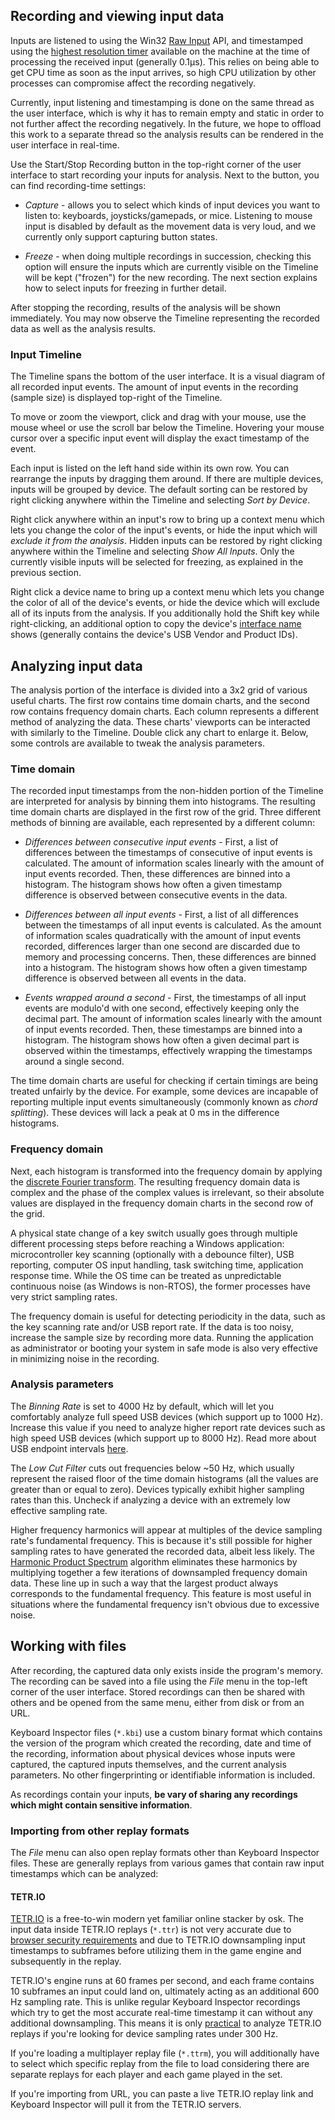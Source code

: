 ## Recording and viewing input data

Inputs are listened to using the Win32 [Raw Input](https://learn.microsoft.com/en-us/windows/win32/inputdev/about-raw-input) API, and timestamped using the [highest resolution timer](https://learn.microsoft.com/en-us/windows/win32/api/profileapi/nf-profileapi-queryperformancecounter) available on the machine at the time of processing the received input (generally 0.1μs). This relies on being able to get CPU time as soon as the input arrives, so high CPU utilization by other processes can compromise affect the recording negatively.

Currently, input listening and timestamping is done on the same thread as the user interface, which is why it has to remain empty and static in order to not further affect the recording negatively. In the future, we hope to offload this work to a separate thread so the analysis results can be rendered in the user interface in real-time.

Use the Start/Stop Recording button in the top-right corner of the user interface to start recording your inputs for analysis. Next to the button, you can find recording-time settings:

- *Capture* - allows you to select which kinds of input devices you want to listen to: keyboards, joysticks/gamepads, or mice. Listening to mouse input is disabled by default as the movement data is very loud, and we currently only support capturing button states.

- *Freeze* - when doing multiple recordings in succession, checking this option will ensure the inputs which are currently visible on the Timeline will be kept ("frozen") for the new recording. The next section explains how to select inputs for freezing in further detail.

After stopping the recording, results of the analysis will be shown immediately. You may now observe the Timeline representing the recorded data as well as the analysis results.

### Input Timeline

The Timeline spans the bottom of the user interface. It is a visual diagram of all recorded input events. The amount of input events in the recording (sample size) is displayed top-right of the Timeline.

To move or zoom the viewport, click and drag with your mouse, use the mouse wheel or use the scroll bar below the Timeline. Hovering your mouse cursor over a specific input event will display the exact timestamp of the event.

Each input is listed on the left hand side within its own row. You can rearrange the inputs by dragging them around. If there are multiple devices, inputs will be grouped by device. The default sorting can be restored by right clicking anywhere within the Timeline and selecting *Sort by Device*.

Right click anywhere within an input's row to bring up a context menu which lets you change the color of the input's events, or hide the input which will *exclude it from the analysis*. Hidden inputs can be restored by right clicking anywhere within the Timeline and selecting *Show All Inputs*. Only the currently visible inputs will be selected for freezing, as explained in the previous section.

Right click a device name to bring up a context menu which lets you change the color of all of the device's events, or hide the device which will exclude all of its inputs from the analysis. If you additionally hold the Shift key while right-clicking, an additional option to copy the device's [interface name](https://learn.microsoft.com/en-us/windows/win32/api/winuser/nf-winuser-getrawinputdeviceinfoa#parameters) shows (generally contains the device's USB Vendor and Product IDs).

## Analyzing input data

The analysis portion of the interface is divided into a 3x2 grid of various useful charts. The first row contains time domain charts, and the second row contains frequency domain charts. Each column represents a different method of analyzing the data. These charts' viewports can be interacted with similarly to the Timeline. Double click any chart to enlarge it. Below, some controls are available to tweak the analysis parameters.

### Time domain

The recorded input timestamps from the non-hidden portion of the Timeline are interpreted for analysis by binning them into histograms. The resulting time domain charts are displayed in the first row of the grid. Three different methods of binning are available, each represented by a different column:

- *Differences between consecutive input events* - First, a list of differences between the timestamps of consecutive of input events is calculated. The amount of information scales linearly with the amount of input events recorded. Then, these differences are binned into a histogram. The histogram shows how often a given timestamp difference is observed between consecutive events in the data. 

- *Differences between all input events* - First, a list of all differences between the timestamps of all input events is calculated. As the amount of information scales quadratically with the amount of input events recorded, differences larger than one second are discarded due to memory and processing concerns. Then, these differences are binned into a histogram. The histogram shows how often a given timestamp difference is observed between all events in the data.

- *Events wrapped around a second* - First, the timestamps of all input events are modulo'd with one second, effectively keeping only the decimal part. The amount of information scales linearly with the amount of input events recorded. Then, these timestamps are binned into a histogram. The histogram shows how often a given decimal part is observed within the timestamps, effectively wrapping the timestamps around a single second.

The time domain charts are useful for checking if certain timings are being treated unfairly by the device. For example, some devices are incapable of reporting multiple input events simultaneously (commonly known as *chord splitting*). These devices will lack a peak at 0 ms in the difference histograms.

### Frequency domain

Next, each histogram is transformed into the frequency domain by applying the [discrete Fourier transform](https://www.fftw.org/fftw3_doc/One_002dDimensional-DFTs-of-Real-Data.html). The resulting frequency domain data is complex and the phase of the complex values is irrelevant, so their absolute values are displayed in the frequency domain charts in the second row of the grid.

A physical state change of a key switch usually goes through multiple different processing steps before reaching a Windows application: microcontroller key scanning (optionally with a debounce filter), USB reporting, computer OS input handling, task switching time, application response time. While the OS time can be treated as unpredictable continuous noise (as Windows is non-RTOS), the former processes have very strict sampling rates.

The frequency domain is useful for detecting periodicity in the data, such as the key scanning rate and/or USB report rate. If the data is too noisy, increase the sample size by recording more data. Running the application as administrator or booting your system in safe mode is also very effective in minimizing noise in the recording.

### Analysis parameters

The *Binning Rate* is set to 4000 Hz by default, which will let you comfortably analyze full speed USB devices (which support up to 1000 Hz). Increase this value if you need to analyze higher report rate devices such as high speed USB devices (which support up to 8000 Hz). Read more about USB endpoint intervals [here](https://learn.microsoft.com/en-us/windows-hardware/drivers/ddi/usbspec/ns-usbspec-_usb_endpoint_descriptor#members).

The *Low Cut Filter* cuts out frequencies below ~50 Hz, which usually represent the raised floor of the time domain histograms (all the values are greater than or equal to zero). Devices typically exhibit higher sampling rates than this. Uncheck if analyzing a device with an extremely low effective sampling rate.

Higher frequency harmonics will appear at multiples of the device sampling rate's fundamental frequency. This is because it's still possible for higher sampling rates to have generated the recorded data, albeit less likely. The [Harmonic Product Spectrum](http://musicweb.ucsd.edu/~trsmyth/analysis/Harmonic_Product_Spectrum.html) algorithm eliminates these harmonics by multiplying together a few iterations of downsampled frequency domain data. These line up in such a way that the largest product always corresponds to the fundamental frequency. This feature is most useful in situations where the fundamental frequency isn't obvious due to excessive noise.

## Working with files

After recording, the captured data only exists inside the program's memory. The recording can be saved into a file using the *File* menu in the top-left corner of the user interface. Stored recordings can then be shared with others and be opened from the same menu, either from disk or from an URL.

Keyboard Inspector files (`*.kbi`) use a custom binary format which contains the version of the program which created the recording, date and time of the recording, information about physical devices whose inputs were captured, the captured inputs themselves, and the current analysis parameters. No other fingerprinting or identifiable information is included.

As recordings contain your inputs, **be vary of sharing any recordings which might contain sensitive information**.

### Importing from other replay formats

The *File* menu can also open replay formats other than Keyboard Inspector files. These are generally replays from various games that contain raw input timestamps which can be analyzed:

#### TETR.IO

[TETR.IO](https://tetr.io) is a free-to-win modern yet familiar online stacker by osk. The input data inside TETR.IO replays (`*.ttr`) is not very accurate due to [browser security requirements](https://developer.mozilla.org/en-US/docs/Web/API/Performance/now#security_requirements) and due to TETR.IO downsampling input timestamps to subframes before utilizing them in the game engine and subsequently in the replay.

TETR.IO's engine runs at 60 frames per second, and each frame contains 10 subframes an input could land on, ultimately acting as an additional 600 Hz sampling rate. This is unlike regular Keyboard Inspector recordings which try to get the most accurate real-time timestamp it can without any additional downsampling. This means it is only [practical](https://docs.google.com/document/d/1bfQFBUv85jFLSLyiyCotMBU19xeUtQb3wUEas7Zfq_Y/edit#heading=h.4rs4l97dqr05) to analyze TETR.IO replays if you're looking for device sampling rates under 300 Hz.

If you're loading a multiplayer replay file (`*.ttrm`), you will additionally have to select which specific replay from the file to load considering there are separate replays for each player and each game played in the set.

If you're importing from URL, you can paste a live TETR.IO replay link and Keyboard Inspector will pull it from the TETR.IO servers.
